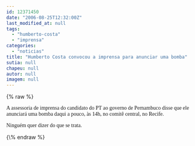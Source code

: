 ```yaml
---
id: 12371450
date: "2006-08-25T12:32:00Z"
last_modified_at: null
tags:
  - "humberto-costa"
  - "imprensa"
categories:
  - "noticias"
title: "Humberto Costa convocou a imprensa para anunciar uma bomba"
sutia: null
chapeu: null
autor: null
imagem: null
---
```

{\% raw %}
<p><P><FONT face=Verdana>A assessoria de imprensa do candidato do PT ao governo de Pernambuco disse que ele anunciará uma bomba daqui a pouco, às 14h, no comitê central, no Recife.</FONT></P></p>
<p><P><FONT face=Verdana>Ninguém quer dizer do que se trata.</FONT></P> </p>
{\% endraw %}